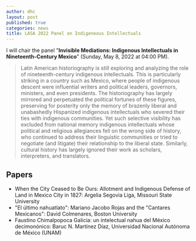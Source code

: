 ```yaml
---
author: dhc 
layout: post
published: true
categories: news
title: LASA 2022 Panel on Indigeneous Intellectuals
---
```


I will chair the panel "**Invisible Mediations: Indigenous Intellectuals in Nineteenth-Century Mexico**" (Sunday, May 8, 2022 at 04:00 PM).

> Latin American historiography is still exploring and analyzing the role of nineteenth-century indigenous intellectuals. This is particularly striking in a country such as Mexico, where people of indigenous descent were influential writers and political leaders, governors, ministers, and even presidents. The historiography has largely mirrored and perpetuated the political fortunes of these figures, preserving for posterity only the memory of brazenly liberal and unabashedly Hispanized indigenous intellectuals who severed their ties with indigenous communities. Yet such selective visibility has excluded from national memory indigenous intellectuals whose political and religious allegiances fell on the wrong side of history, who continued to address their linguistic communities or tried to negotiate (and litigate) their relationship to the liberal state. Similarly, cultural history has largely ignored their work as scholars, interpreters, and translators.

## Papers

- When the City Ceased to Be Ours: Allotment and Indigenous Defense of Land in Mexico City in 1827: Argelia Segovia Liga, Missouri State University
- "El último nahuatlato": Mariano Jacobo Rojas and the "Cantares Mexicanos": David Colmenares, Boston University
- Faustino Chimalpopoca Galicia: un intelectual nahua del México decimonónico: Baruc N. Martínez Díaz, Universidad Nacional Autónoma de México (UNAM)
